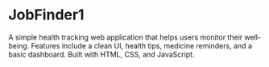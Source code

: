 # JobFinder1
A simple health tracking web application that helps users monitor their well-being. Features include a clean UI, health tips, medicine reminders, and a basic dashboard. Built with HTML, CSS, and JavaScript.

